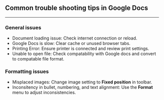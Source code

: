## Common trouble shooting tips in Google Docs

---
### General issues

- Document loading issue: Check internet connection or reload.
- Google Docs is slow: Clear cache or unused browser tabs.
- Printing Error: Ensure printer is connected and review print settings.
- Unable to open file: Check compatability with Google docs and convert to compatable file format.

### Formatting issues

- Misplaced images: Change image setting to **Fixed position** in toolbar.
- Inconsitency in bullet, numbering, and text alignment: Use the **Format** menu to adjust inconsistencies.

